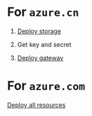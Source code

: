 

# For `azure.cn`
1. [Deploy storage](https://portal.azure.cn/#create/Microsoft.Template/uri/https%3A%2F%2Fraw.githubusercontent.com%2Fwjms%2Faip014%2Fmaster%2Farms%2Fstorage%2Fazuredeploy.json)

2. Get key and secret

3. [Deploy gateway](https://portal.azure.cn/#create/Microsoft.Template/uri/https%3A%2F%2Fraw.githubusercontent.com%2Fwjms%2Faip014%2Fmaster%2Farms%2Fsgateway%2Fazuredeploy.json)


# For `azure.com`
[Deploy all resources](https://portal.azure.com/#create/Microsoft.Template/uri/https%3A%2F%2Fraw.githubusercontent.com%2Fwjms%2Faip014%2Fmaster%2Farms%2Fminiogateway%2Fazuredeploy.json)

